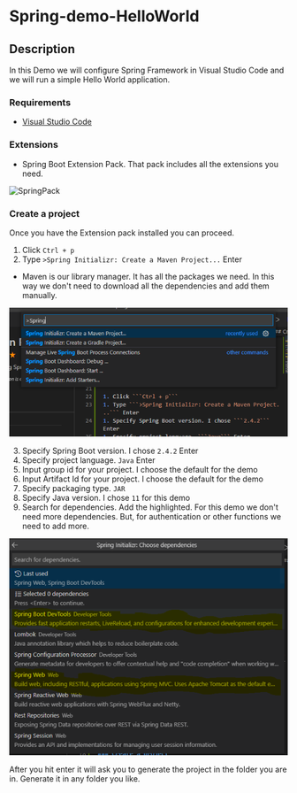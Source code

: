 # Spring-demo-HelloWorld

## Description

In this Demo we will configure Spring Framework in Visual Studio Code and we will run a simple Hello World application. 

### Requirements

- [Visual Studio Code](https://code.visualstudio.com/Download)

### Extensions

- Spring Boot Extension Pack. That pack includes all the extensions you need.

![SpringPack](https://stackoverflow.com/questions/11915826/image-not-showing-up-in-readme-md-on-github/spring-pack.png)


### Create a project

Once you have the Extension pack installed you can proceed. 

1. Click ```Ctrl + p```
1. Type ```>Spring Initializr: Create a Maven Project...``` Enter

- Maven is our library manager. It has all the packages we need. In this way we don't need to download all the dependencies and add them manually.

![initializer](initialize.png)

3. Specify Spring Boot version. I chose ```2.4.2``` Enter
1. Specify project language. ```Java``` Enter
1. Input group id for your project. I choose the default for the demo
1. Input Artifact Id for your project. I choose the default for the demo
1. Specify packaging type. ```JAR```
1. Specify Java version. I chose ```11``` for this demo
1. Search for dependencies. Add the highlighted. For this demo we don't need more dependencies. But, for authentication or other functions we need to add more.

![Dependencies](dependencies.png)

 After you hit enter it will ask you to generate the project in the folder you are in. Generate it in any folder you like.


